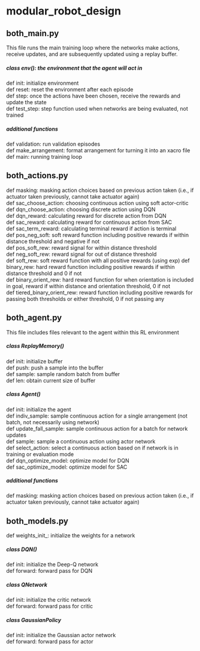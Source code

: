 # modular_robot_design
## both_main.py  
This file runs the main training loop where the networks make actions, receive updates, and are subsequently updated using a replay buffer.  
##### class env(): the environment that the agent will act in  
def init: initialize environment  
def reset: reset the environment after each episode  
def step: once the actions have been chosen, receive the rewards and update the state  
def test_step: step function used when networks are being evaluated, not trained  

##### additional functions
def validation: run validation episodes  
def make_arrangement: format arrangement for turning it into an xacro file  
def main: running training loop  

## both_actions.py
def masking: masking action choices based on previous action taken (i.e., if actuator taken previously, cannot take actuator again)  
def sac_choose_action: choosing continuous action using soft actor-critic  
def dqn_choose_action: choosing discrete action using DQN  
def dqn_reward: calculating reward for discrete action from DQN  
def sac_reward: calculating reward for continuous action from SAC  
def sac_term_reward: calculating terminal reward if action is terminal  
def pos_neg_soft: soft reward function including positive rewards if within distance threshold and negative if not  
def pos_soft_rew: reward signal for within distance threshold  
def neg_soft_rew: reward signal for out of distance threshold  
def soft_rew: soft reward function with all positive rewards (using exp)
def binary_rew: hard reward function including positive rewards if within distance threshold and 0 if not  
def binary_orient_rew: hard reward function for when orientation is included in goal, reward if within distance and orientation threshold, 0 if not  
def tiered_binary_orient_rew: reward function including positive rewards for passing both thresholds or either threshold, 0 if not passing any 

## both_agent.py
This file includes files relevant to the agent within this RL environment  
##### class ReplayMemory()
def init: initialize buffer  
def push: push a sample into the buffer  
def sample: sample random batch from buffer  
def len: obtain current size of buffer  

##### class Agent()
def init: initialize the agent  
def indiv_sample: sample continuous action for a single arrangement (not batch, not necessarily using network)  
def update_fall_sample: sample continuous action for a batch for network updates  
def sample: sample a continuous action using actor network  
def select_action:  select a continuous action based on if network is in training or evaluation mode  
def dqn_optimize_model: optimize model for DQN  
def sac_optimize_model: optimize model for SAC  

##### additional functions  
def masking: masking action choices based on previous action taken (i.e., if actuator taken previously, cannot take actuator again)  

## both_models.py  
def weights_init_: initialize the weights for a network  

##### class DQN()  
def init: initialize the Deep-Q network  
def forward: forward pass for DQN  

##### class QNetwork  
def init: initialize the critic network  
def forward: forward pass for critic  

##### class GaussianPolicy  
def init: initialize the Gaussian actor network  
def forward: forward pass for actor  

